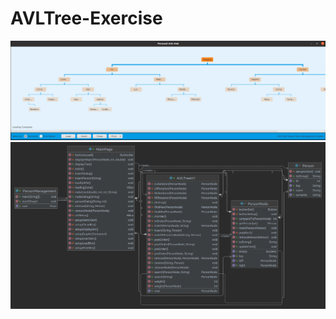 # AVLTree-Exercise
![Screenshot](https://github.com/MiLLeRRain/AVLTree-Exercise/blob/master/Screenshot%20from%202021-10-10%2019-46-39.png)
![ClassDiagram](https://github.com/MiLLeRRain/AVLTree-Exercise/blob/master/BTreeExercise.png)
